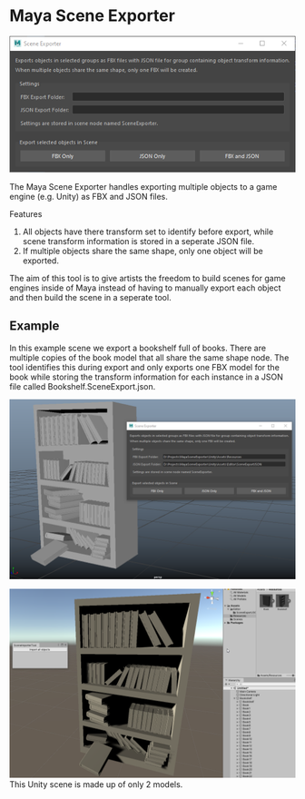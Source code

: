 # Maya Scene Exporter

![Alt text](doc/images/tool_ui.png?raw=true "Maya Scene Exporter")

The Maya Scene Exporter handles exporting multiple objects to a game engine (e.g. Unity) as FBX and JSON files.

Features
1. All objects have there transform set to identify before export, while scene transform information is stored in a seperate JSON file.
2. If multiple objects share the same shape, only one object will be exported.

The aim of this tool is to give artists the freedom to build scenes for game engines inside of Maya instead of having to manually export each object and then build the scene in a seperate tool.

## Example

In this example scene we export a bookshelf full of books. There are multiple copies of the book model that all share the same shape node. The tool identifies this during export and only exports one FBX model for the book while storing the transform information for each instance in a JSON file called Bookshelf.SceneExport.json.

![Alt text](doc/images/example_maya.png?raw=true "Exporting in Maya")

![Alt text](doc/images/example_unity.png?raw=true "Importing in Unity")
This Unity scene is made up of only 2 models.
